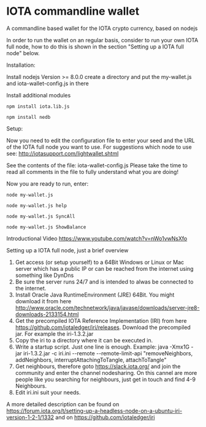 # IOTA commandline wallet
A commandline based wallet for the IOTA crypto currency, based on nodejs

In order to run the wallet on an regular basis, consider to run your own IOTA full node,
how to do this is shown in the section "Setting up a IOTA full node" below.

Installation:

Install nodejs Version >= 8.0.0
create a directory and put the my-wallet.js and iota-wallet-config.js in there

Install additional modules

`npm install iota.lib.js`

`npm install nedb`

Setup:

Now you need to edit the configuration file to enter your seed
and the URL of the IOTA full node you want to use.
For suggestions which node to use see: http://iotasupport.com/lightwallet.shtml

See the contents of the file: iota-wallet-config.js
Please take the time to read all comments in the file to fully understand what you are doing!

Now you are ready to run, enter:

`node my-wallet.js`

`node my-wallet.js help`

`node my-wallet.js SyncAll`

`node my-wallet.js ShowBalance`

Introductional Video
https://www.youtube.com/watch?v=nWo1vwNsXfo

Setting up a IOTA full node, just a brief overview
1. Get access (or setup yourself) to a 64Bit Windows or Linux or Mac server which has a public IP or can be reached from the internet using something like DynDns
2. Be sure the server runs 24/7 and is intended to alwas be connected to the internet.
3. Install Oracle Java RuntimeEnvironment (JRE) 64Bit. You might download it from here http://www.oracle.com/technetwork/java/javase/downloads/server-jre8-downloads-2133154.html
4. Get the precompiled IOTA Reference Implementation (IRI) from here https://github.com/iotaledger/iri/releases. Download the precompiled jar. For example the iri-1.3.2.jar
5. Copy the iri to a directory where it can be executed in.
6. Write a startup script. Just one line is enough. Example: java -Xmx1G -jar iri-1.3.2.jar -c iri.ini --remote --remote-limit-api "removeNeighbors, addNeighbors, interruptAttachingToTangle, attachToTangle"
7. Get neighbours, therefore goto https://slack.iota.org/ and join the community and enter the channel nodesharing. On this cannel are more people like you searching for neighbours, just get in touch and find 4-9 Neighbours.
8. Edit iri.ini suit your needs.

A more detailed description can be found
on https://forum.iota.org/t/setting-up-a-headless-node-on-a-ubuntu-iri-version-1-2-1/1332
and
on https://github.com/iotaledger/iri

